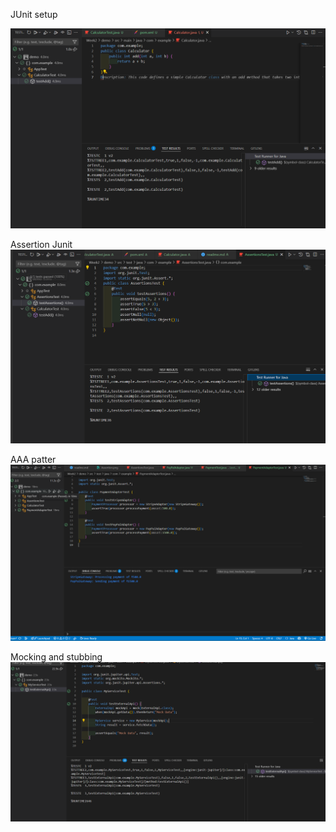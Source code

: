JUnit setup

![alt text](JunitSetup.png)

Assertion Junit
![alt text](Assertion.png)

AAA patter
![alt text](AAA.png)

Mocking and stubbing
![alt text](MS.png)
